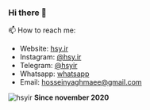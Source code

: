 ### Hi there 👋


 📫 How to reach me:

 - Website: [hsy.ir](https://hsy.ir)
 - Instagram: [@hsy.ir](https://instagram.com/hsy.ir)
 - Telegram: [@hsyir](https://t.me/hsy1985)
 - Whatsapp: [whatsapp](https://api.whatsapp.com/send?phone=989370331680&text=Hi,%20)
 - Email: [hosseinyaghmaee@gmail.com](mailto:hosseinyaghmaee@gmail.com)

<p align=left> <img src=https://komarev.com/ghpvc/?username=hsyir alt=hsyir /> <b>Since november 2020</b></p>
